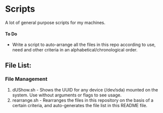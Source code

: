 # Scripts
A lot of general purpose scripts for my machines.

#### To Do
* Write a script to auto-arrange all the files in this repo according to use, need and other criteria in an alphabetical/chronological order.

## File List:
### File Management
1. dUShow.sh	-	Shows the UUID for any device (/dev/sda) mounted on the system. Use without arguments or flags to see usage.
2. rearrange.sh	-	Rearranges the files in this repository on the basis of a certain criteria, and auto-generates the file list in this README file. 

